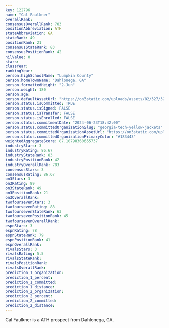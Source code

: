 ```yaml
---
key: 122796
name: "Cal Faulkner"
overallRank: 
consensusOverallRank: 783
positionAbbreviation: ATH
stateAbbreviation: GA
stateRank: 49
positionRank: 21
consensusStateRank: 83
consensusPositionRank: 42
nilValue: 0
stars: 
classYear: 
rankingYear: 
person.highSchoolName: "Lumpkin County"
person.homeTownName: "Dahlonega, GA"
person.formattedHeight: "2-Jun"
person.weight: 180
person.age: 
person.defaultAssetUrl: "https://on3static.com/uploads/assets/82/327/327082.png"
person.status.isCommitted: TRUE
person.status.isSigned: FALSE
person.status.isTransfer: FALSE
person.status.isEnrolled: FALSE
person.status.commitmentDate: "2024-06-23T18:42:00"
person.status.committedOrganizationSlug: "georgia-tech-yellow-jackets"
person.status.committedOrganizationAssetUrl: "https://on3static.com/uploads/assets/767/214/214767.svg"
person.status.committedOrganizationPrimaryColor: "#183443"
weightedAggregateScore: 87.10798360655737
industryStars: 3
industryRating: 86.67
industryStateRank: 83
industryPositionRank: 42
industryOverallRank: 783
consensusStars: 3
consensusRating: 86.67
on3Stars: 3
on3Rating: 89
on3StateRank: 49
on3PositionRank: 21
on3OverallRank: 
twofoursevenStars: 3
twofoursevenRating: 88
twofoursevenStateRank: 63
twofoursevenPositionRank: 45
twofoursevenOverallRank: 
espnStars: 3
espnRating: 78
espnStateRank: 79
espnPositionRank: 41
espnOverallRank: 
rivalsStars: 3
rivalsRating: 5.5
rivalsStateRank: 
rivalsPositionRank: 
rivalsOverallRank: 
prediction_1_organization: 
prediction_1_percent: 
prediction_1_committed: 
prediction_1_distance: 
prediction_2_organization: 
prediction_2_percent: 
prediction_2_committed: 
prediction_2_distance: 
---
```

Cal Faulkner is a ATH prospect from Dahlonega, GA.